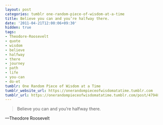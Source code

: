 ```yaml
---
layout: post
categories: tumblr one-random-piece-of-wisdom-at-a-time
title: Believe you can and you’re halfway there.
date: '2011-04-21T12:00:06+09:30'
hidden: true
tags:
- Theodore-Roosevelt
- quote
- wisdom
- believe
- halfway
- there
- journey
- path
- life
- you-can
- do-et
tumblr: One Random Piece of Wisdom at a Time
tumblr_website_url: https://onerandompieceofwisdomatatime.tumblr.com
tumblr_url: https://onerandompieceofwisdomatatime.tumblr.com/post/4794845379/believe-you-can-and-youre-halfway-there
---
```

> Believe you can and you’re halfway there.

—Theodore Roosevelt

